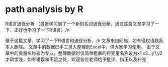 # path analysis by R
 R语言通径分析
 （最近学习到了一个新的名词通径分析，通过这篇文章学习了一下，正好也学习了一下R语言）/n


 基于这篇文章，学习了一下R语言和通径分析，/n
 文章来自网络，如有侵权请联系本人删除。
 文章中的数据已手工录入整理到Excel中，供大家学习使用。
 由于文章中的变量名称较为专业，整理数据时仅简单粗暴的将变量名称设为x1,x2...y1,y2
 才疏学浅，如有错误和不足之处，欢迎各位老师给予批评、指正以及补充
